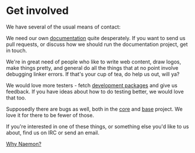 # Get involved

We have several of the usual means of contact:

<!--@include: ./includes/contacts.md-->

We need our own [documentation](/documentation/) quite desperately. If you want to send us pull requests, or discuss how we should run the documentation project, get in touch.

We're in great need of people who like to write web content, draw logos, make things pretty, and general do all the things that at no point involve debugging linker errors. If that's your cup of tea, do help us out, will ya?

We would love more testers - fetch [development packages](/download#development_snapshot) and give us feedback. If you have ideas about how to do testing better, we would love that too.

Supposedly there are bugs as well, both in the [core](https://github.com/naemon/naemon-core/issues) and [base](https://github.com/naemon/naemon/issues) project. We love it for there to be fewer of those.

If you're interested in one of these things, or something else you'd like to us about, find us on IRC or send an email.

[Why Naemon?](/project)
